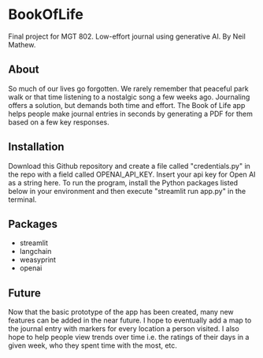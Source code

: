 # BookOfLife
Final project for MGT 802. Low-effort journal using generative AI. By Neil Mathew.

## About
So much of our lives go forgotten. We rarely remember that peaceful park walk or that time listening to a nostalgic song a few weeks ago. Journaling offers a solution, but demands both time and effort. The Book of Life app helps people make journal entries in seconds by generating a PDF for them based on a few key responses. 

## Installation
Download this Github repository and create a file called "credentials.py" in the repo with a field called OPENAI_API_KEY. Insert your api key for Open AI as a string here. To run the program, install the Python packages listed below in your environment and then execute "streamlit run app.py" in the terminal.

## Packages
- streamlit
- langchain
- weasyprint
- openai

## Future
Now that the basic prototype of the app has been created, many new features can be added in the near future. I hope to eventually add a map to the journal entry with markers for every location a person visited. I also hope to help people view trends over time i.e. the ratings of their days in a given week, who they spent time with the most, etc.
